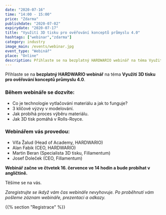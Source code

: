 ```yaml
---
date: "2020-07-16"
time: "14:00 - 15:00"
price: "Zdarma"
publishdate: "2020-07-02"
expirydate: "2020-07-17"
title: "Využití 3D tisku pro ověřování konceptů průmyslu 4.0"
hashtags: ["webinar","zdarma"]
category: industry
image_main: /events/webinar.jpg
event_type: "Webinář"
place: "Online"
description: Přihlaste se na bezplatný HARDWARIO webinář na téma Využití 3D tisku pro ověřování konceptů průmyslu 4.0.
---
```


Přihlaste se na **bezplatný HARDWARIO webinář** na téma **Využití 3D tisku pro ověřování konceptů průmyslu 4.0**.

### Během webináře se dozvíte:

* Co je technologie vytlačování materiálu a jak to funguje?
* 3 klíčové výzvy v modelování.
* Jak probíhá proces výběru materiálu.
* Jak 3D tisk pomáhá v Rolls-Royce.


### Webinářem vás provedou:

* Víťa Žalud (Head of Academy, HARDWARIO)
* Alan Fabik (CEO, HARDWARIO)
* Martin Beran (Specialista 3D tisku, Fillamentum)
* Josef Doleček (CEO, Fillamentum)

**Webinář začne ve čtvetek 16. července ve 14 hodin a bude probíhat v angličtině.**

Těšíme se na vás.

_Zaregistrujte se ikdyž vám čas webináře nevyhovuje. Po proběhnutí vám pošleme záznam webináře, prezentaci a odkazy._

{{% section "Registrace" %}}

<script charset="utf-8" type="text/javascript" src="//js.hsforms.net/forms/shell.js"></script>
<script>
jQuery(window).scroll(function() {
if (!jQuery('.hbspt-form').length) {
hbspt.forms.create({
    portalId: "5453210",
    formId: "432c7684-bc02-474f-8530-670f6dba6da9"
});
}
});
</script>
